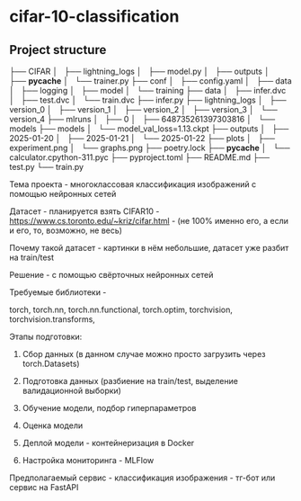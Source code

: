 # cifar-10-classification

## Project structure

├── CIFAR
│   ├── lightning_logs
│   ├── model.py
│   ├── outputs
│   ├── __pycache__
│   └── trainer.py
├── conf
│   ├── config.yaml
│   ├── data
│   ├── logging
│   ├── model
│   └── training
├── data
│   ├── infer.dvc
│   ├── test.dvc
│   └── train.dvc
├── infer.py
├── lightning_logs
│   ├── version_0
│   ├── version_1
│   ├── version_2
│   ├── version_3
│   └── version_4
├── mlruns
│   ├── 0
│   ├── 648735261397303816
│   └── models
├── models
│   └── model_val_loss=1.13.ckpt
├── outputs
│   ├── 2025-01-20
│   ├── 2025-01-21
│   └── 2025-01-22
├── plots
│   ├── experiment.png
│   └── graphs.png
├── poetry.lock
├── __pycache__
│   └── calculator.cpython-311.pyc
├── pyproject.toml
├── README.md
├── test.py
└── train.py



Тема проекта - многоклассовая классификация изображений с помощью нейронных сетей

Датасет - планируется взять CIFAR10 - https://www.cs.toronto.edu/~kriz/cifar.html - (не 100% именно его, а если и его, то, возможно, не весь)

Почему такой датасет - картинки в нём небольшие, датасет уже разбит на train/test


Решение - с помощью свёрточных нейронных сетей

Требуемые библиотеки - 

torch,
torch.nn,
torch.nn.functional,
torch.optim,
torchvision,
torchvision.transforms,


Этапы подготовки:

1) Сбор данных (в данном случае можно просто загрузить через torch.Datasets)

2) Подготовка данных (разбиение на train/test, выделение валидационной выборки)

3) Обучение модели, подбор гиперпараметров

4) Оценка модели

5) Деплой модели - контейнеризация в Docker

6) Настройка мониторинга - MLFlow


Предполагаемый сервис - классификация изображения - тг-бот или сервис на FastAPI



